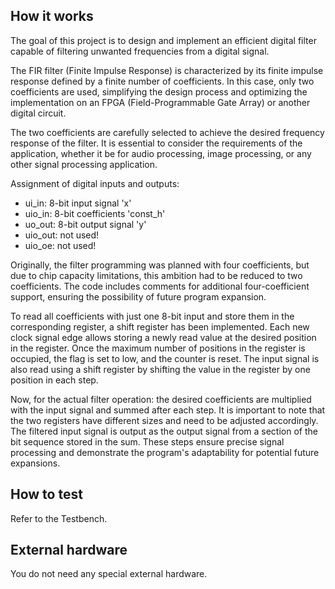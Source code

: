 <!---

This file is used to generate your project datasheet. Please fill in the information below and delete any unused
sections.

You can also include images in this folder and reference them in the markdown. Each image must be less than
512 kb in size, and the combined size of all images must be less than 1 MB.
-->

## How it works

The goal of this project is to design and implement an efficient digital filter capable of filtering unwanted frequencies from a digital signal.

The FIR filter (Finite Impulse Response) is characterized by its finite impulse response defined by a finite number of coefficients. In this case, only two coefficients are used, simplifying the design process and optimizing the implementation on an FPGA (Field-Programmable Gate Array) or another digital circuit.

The two coefficients are carefully selected to achieve the desired frequency response of the filter. It is essential to consider the requirements of the application, whether it be for audio processing, image processing, or any other signal processing application.

Assignment of digital inputs and outputs:

- ui_in: 8-bit input signal 'x'
- uio_in: 8-bit coefficients 'const_h'
- uo_out: 8-bit output signal 'y'
- uio_out: not used!
- uio_oe: not used!

Originally, the filter programming was planned with four coefficients, but due to chip capacity limitations, this ambition had to be reduced to two coefficients. The code includes comments for additional four-coefficient support, ensuring the possibility of future program expansion.

To read all coefficients with just one 8-bit input and store them in the corresponding register, a shift register has been implemented. Each new clock signal edge allows storing a newly read value at the desired position in the register. Once the maximum number of positions in the register is occupied, the flag is set to low, and the counter is reset. The input signal is also read using a shift register by shifting the value in the register by one position in each step.

Now, for the actual filter operation: the desired coefficients are multiplied with the input signal and summed after each step. It is important to note that the two registers have different sizes and need to be adjusted accordingly. The filtered input signal is output as the output signal from a section of the bit sequence stored in the sum. These steps ensure precise signal processing and demonstrate the program's adaptability for potential future expansions.
## How to test

Refer to the Testbench.

## External hardware

You do not need any special external hardware.
